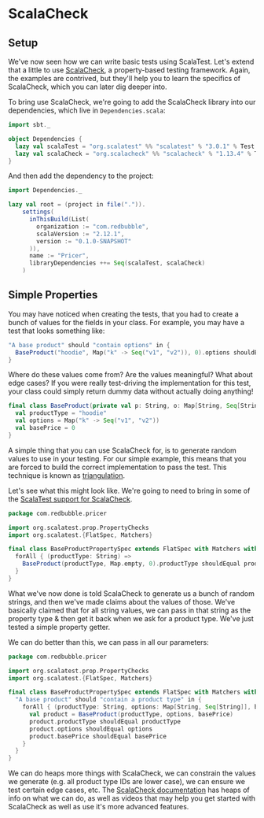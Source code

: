 # ScalaCheck

## Setup

We've now seen how we can write basic tests using ScalaTest. Let's extend that a little to use [ScalaCheck](https://www.scalacheck.org), a property-based testing framework. Again, the examples are contrived, but they'll help you to learn the specifics of ScalaCheck, which you can later dig deeper into.

To bring use ScalaCheck, we're going to add the ScalaCheck library into our dependencies, which live in `Dependencies.scala`:

```scala
import sbt._

object Dependencies {
  lazy val scalaTest = "org.scalatest" %% "scalatest" % "3.0.1" % Test
  lazy val scalaCheck = "org.scalacheck" %% "scalacheck" % "1.13.4" % Test
}
```

And then add the dependency to the project:

```scala
import Dependencies._

lazy val root = (project in file(".")).
    settings(
      inThisBuild(List(
        organization := "com.redbubble",
        scalaVersion := "2.12.1",
        version := "0.1.0-SNAPSHOT"
      )),
      name := "Pricer",
      libraryDependencies ++= Seq(scalaTest, scalaCheck)
    )
```

## Simple Properties

You may have noticed when creating the tests, that you had to create a bunch of values for the fields in your class. For example, you may have a test that looks something like:

```scala
"A base product" should "contain options" in {
  BaseProduct("hoodie", Map("k" -> Seq("v1", "v2")), 0).options shouldEqual Map("k" -> Seq("v1", "v2"))
}
```

Where do these values come from? Are the values meaningful? What about edge cases? If you were really test-driving the implementation for this test, your class could simply return dummy data without actually doing anything!

```scala
final class BaseProduct(private val p: String, o: Map[String, Seq[String]], b: Int) {
  val productType = "hoodie"
  val options = Map("k" -> Seq("v1", "v2"))
  val basePrice = 0
}
```

A simple thing that you can use ScalaCheck for, is to generate random values to use in your testing. For our simple example, this means that you are forced to build the correct implementation to pass the test. This technique is known as [triangulation](https://www.google.com.au/search?q=tdd+triangulation).

Let's see what this might look like. We're going to need to bring in some of the [ScalaTest support for ScalaCheck](http://www.scalatest.org/user_guide/property_based_testing).

```scala
package com.redbubble.pricer

import org.scalatest.prop.PropertyChecks
import org.scalatest.{FlatSpec, Matchers}

final class BaseProductPropertySpec extends FlatSpec with Matchers with PropertyChecks {
  forAll { (productType: String) =>
    BaseProduct(productType, Map.empty, 0).productType shouldEqual productType
  }
}
```

What we've now done is told ScalaCheck to generate us a bunch of random strings, and then we've made claims about the values of those. We've basically claimed that for all string values, we can pass in that string as the property type & then get it back when we ask for a product type. We've just tested a simple property getter.

We can do better than this, we can pass in all our parameters:


```scala
package com.redbubble.pricer

import org.scalatest.prop.PropertyChecks
import org.scalatest.{FlatSpec, Matchers}

final class BaseProductPropertySpec extends FlatSpec with Matchers with PropertyChecks {
  "A base product" should "contain a product type" in {
    forAll { (productType: String, options: Map[String, Seq[String]], basePrice: Int) =>
      val product = BaseProduct(productType, options, basePrice)
      product.productType shouldEqual productType
      product.options shouldEqual options
      product.basePrice shouldEqual basePrice
    }
  }
}
```

We can do heaps more things with ScalaCheck, we can constrain the values we generate (e.g. all product type IDs are lower case), we can ensure we test certain edge cases, etc. The [ScalaCheck documentation](https://www.scalacheck.org/documentation.html) has heaps of info on what we can do, as well as videos that may help you get started with ScalaCheck as well as use it's more advanced features.
